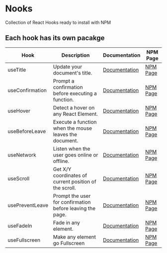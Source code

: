 # Nooks

Collection of React Hooks ready to install with NPM

## Each hook has its own pacakge

| Hook            | Description                                               | Documentation                                                                             | NPM Page                                                       |
| --------------- | --------------------------------------------------------- | ----------------------------------------------------------------------------------------- | -------------------------------------------------------------- |
| useTitle        | Update your document's title.                             | [Documentation](https://github.com/Justinhwang92/React_hooks/tree/master/useTitle)        | [NPM Page](https://www.npmjs.com/package/@j-hooks/use-title)   |
| useConfirmation | Prompt a confirmation before executing a function.        | [Documentation](https://github.com/Justinhwang92/React_hooks/tree/master/useConfirm)      | [NPM Page](https://www.npmjs.com/package/@j-hooks/use-confirm) |
| useHover        | Detect a hover on any React Element.                      | [Documentation](https://github.com/Justinhwang92/React_hooks/tree/master/useHover)        | [NPM Page](https://www.npmjs.com/package/)                     |
| useBeforeLeave  | Execute a function when the mouse leaves the document.    | [Documentation](https://github.com/Justinhwang92/React_hooks/tree/master/useBeforeLeave)  | [NPM Page](https://www.npmjs.com/package/)                     |
| useNetwork      | Listen when the user goes online or offline.              | [Documentation](https://github.com/Justinhwang92/React_hooks/tree/master/useNetwork)      | [NPM Page](https://www.npmjs.com/package/)                     |
| useScroll       | Get X/Y coordinates of current position of the scroll.    | [Documentation](https://github.com/Justinhwang92/React_hooks/tree/master/useScroll)       | [NPM Page](https://www.npmjs.com/package/)                     |
| usePreventLeave | Prompt the user for confirmation before leaving the page. | [Documentation](https://github.com/Justinhwang92/React_hooks/tree/master/usePreventLeave) | [NPM Page](https://www.npmjs.com/package/)                     |
| useFadeIn       | Fade in any element.                                      | [Documentation](https://github.com/Justinhwang92/React_hooks/tree/master/useFadeIn)       | [NPM Page](https://www.npmjs.com/package/)                     |
| useFullscreen   | Make any element go Fullscreen                            | [Documentation](https://github.com/nomadcoders/nooks/tree/master/useFullScreen)           | [NPM Page](https://www.npmjs.com/package/)                     |
